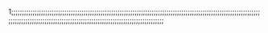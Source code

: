 1;;;;;;;;;;;;;;;;;;;;;;;;;;;;;;;;;;;;;;;;;;;;;;;;;;;;;;;;;;;;;;;;;;;;;;;;;;;;;;;;;;;;;;;;;;;;;;;;;;;;;;;;;;;;;;;;;;;;;;;;;;;;;;;;;;;;;;;;;;;;;;;;;;;;;;;;;;;;;;;;;;;;;;;;;;;;;;;;;;;;;;;;;;;;;;
